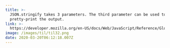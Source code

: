 ```yaml
---
title: >-
  JSON.stringify takes 3 parameters. The third parameter can be used to
  pretty-print the output.
link: >-
  https://developer.mozilla.org/en-US/docs/Web/JavaScript/Reference/Global_Objects/JSON/stringify
image: /images/til/til32.png
date: 2020-03-20T06:12:18.007Z
---
```

